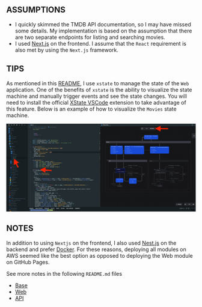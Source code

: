 ## ASSUMPTIONS
- I quickly skimmed the TMDB API documentation, so I may have missed some details. My implementation is based on the assumption that there are two separate endpoints for listing and searching movies.
- I used [Next.js](https://nextjs.org/) on the frontend. I assume that the `React` requirement is also met by using the `Next.js` framework.

## TIPS
As mentioned in this [README](web/README.md), I use `xstate` to manage the state of the `Web` application. One of the benefits of `xstate` is the ability to visualize the state machine and manually trigger events and see the state changes. You will need to install the official [XState VSCode](https://marketplace.cursorapi.com/items?itemName=statelyai.stately-vscode) extension to take advantage of this feature. Below is an example of how to visualize the `Movies` state machine.

![Movies State Machine](./web/public/movies-state.png)

## NOTES
In addition to using `Nextjs` on the frontend, I also used [Nest.js](https://nestjs.com/) on the backend and prefer [Docker](https://www.docker.com/). For these reasons, deploying all modules on AWS seemed like the best option as opposed to deploying the Web module on GitHub Pages.

See more notes in the following `README.md` files

- [Base](README.md)
- [Web](web/README.md)
- [API](api/README.md)
